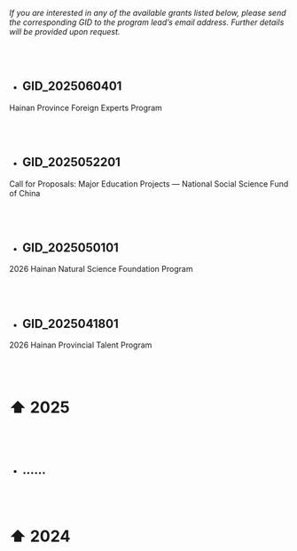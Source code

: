 <br><br>

*If you are interested in any of the available grants listed below, please send the corresponding GID to the program lead’s email address. Further details will be provided upon request.*

<br><br>

- ## GID_2025060401

Hainan Province Foreign Experts Program
  
<br><br>

- ## GID_2025052201

Call for Proposals: Major Education Projects — National Social Science Fund of China

<br><br>

- ## GID_2025050101

2026 Hainan Natural Science Foundation Program

<br><br>

- ## GID_2025041801

2026 Hainan Provincial Talent Program

<br><br>

# ⬆ 2025

<br><br>

- ## ......
<br><br>

# ⬆ 2024
